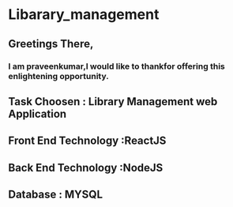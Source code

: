 # Libarary_management
## Greetings There,
### I am praveenkumar,I would like to thankfor offering this enlightening opportunity.

## Task Choosen : Library Management web Application
## Front End Technology :ReactJS
## Back End Technology :NodeJS
## Database : MYSQL
## 
